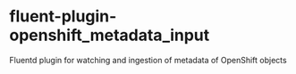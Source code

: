 # fluent-plugin-openshift_metadata_input
Fluentd plugin for watching and ingestion of metadata of OpenShift objects
